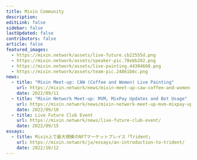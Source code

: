 ```yaml
---
title: Mixin Community
description: 
editLink: false
sidebar: false
lastUpdated: false
contributors: false
article: false
featured_images:
  - https://mixin.network/assets/live-future.cb22555d.png
  - https://mixin.network/assets/speaker-pic.78ebb202.png
  - https://mixin.network/assets/live-painting.44304660.png
  - https://mixin.network/assets/team-pic.24861b6c.png
news:
  - title: "Mixin Meet-up: CAW (Coffee and Women) Live Painting"
    url: https://mixin.network/news/mixin-meet-up-caw-coffee-and-women-live-painting/
    date: 2022/09/11
  - title: "Mixin Network Meet-up: MVM, MixPay Updates and Bot Usage"
    url: https://mixin.network/news/mixin-network-meet-up-mvm-mixpay-updates-and-bot-usage/
    date: 2022/09/10
  - title: Live Future Club Event
    url: https://mixin.network/news/live-future-club-event/
    date: 2022/09/15 
essays:
  - title: Mixin上で最大規模のNFTマーケットプレイス「Trident」
    url: https://mixin.network/ja/essays/an-introduction-to-trident/
    date: 2022/10/12 
---
```


<community-slogan prefix="Get involved." suffix="Stay in touch."/>

<community-gallery />

<community-news title="News & Events" items-tag="news"/>

<community-news title="Contributor Essays" items-tag="essays"/>

